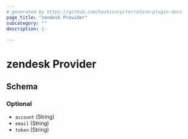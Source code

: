 ```yaml
---
# generated by https://github.com/hashicorp/terraform-plugin-docs
page_title: "zendesk Provider"
subcategory: ""
description: |-
  
---
```


# zendesk Provider





<!-- schema generated by tfplugindocs -->
## Schema

### Optional

- `account` (String)
- `email` (String)
- `token` (String)
